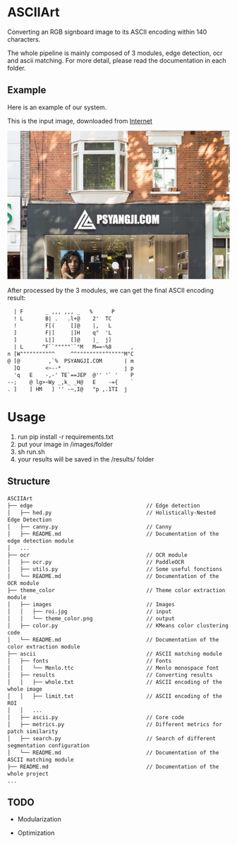 # ASCIIArt
Converting an RGB signboard image to its ASCII encoding within 140 characters.

The whole pipeline is mainly composed of 3 modules, edge detection, ocr and ascii matching. For more detail, please read the documentation in each folder.

## Example

Here is an example of our system.

This is the input image, downloaded from [Internet](https://www.psyangji.com/15209.html)

![input](images/input.jpg)

After processed by the 3 modules, we can get the final ASCII encoding result:

```
  | F       _ ,,, ,,, _   %      P      
  ! L       B| .   .l+@    2'  TC       
  !         F[(     []@    |,   L       
  ]         F|]     |]H    q"  'L       
  ]         L|]     []@    |_  j]       
  | L      ^F``"""""``"M   M==~%8      ,
n [W"""""""""^^     ^^"""""""""^"""""M"C
@ [@         ,`%  PSYANGJI.COM       | m
  ]Q        <~--*                    j p
  'q   E    -,-' TE`==JEP  @'' '` '    P
--;    @ lg>~Wy _,k_ _H@   E    -={    `
. ]    ] HM   ] '' -~,I@   "p ,.1TI  j  
```

# Usage

1. run pip install -r requirements.txt
2. put your image in /images/folder
3. sh run.sh
4. your results will be saved in the /results/ folder

## Structure

```
ASCIIArt
├── edge                                    // Edge detection 
│   ├── hed.py                              // Holistically-Nested Edge Detection
│   ├── canny.py                            // Canny
│   ├── README.md                           // Documentation of the edge detection module
│   ...
├── ocr                                     // OCR module
│   ├── ocr.py                              // PaddleOCR
│   ├── utils.py                            // Some useful fonctions
│   └── README.md                           // Documentation of the OCR module
├── theme_color                             // Theme color extraction module
│   ├── images                              // Images
│   │   ├── roi.jpg                         // input
│   │   └── theme_color.png                 // output
│   ├── color.py                            // KMeans color clustering code
│   └── README.md                           // Documentation of the color extraction module
├── ascii                                   // ASCII matching module
│   ├── fonts                               // Fonts
│   │   └── Menlo.ttc                       // Menlo monospace font       
│   ├── results                             // Converting results
│   │   ├── whole.txt                       // ASCII encoding of the whole image
│   │   ├── limit.txt                       // ASCII encoding of the ROI
│   │   ...                  
│   ├── ascii.py                            // Core code
│   ├── metrics.py                          // Different metrics for patch similarity
│   ├── search.py                           // Search of different segmentation configuration
│   └── README.md                           // Documentation of the ASCII matching module
├── README.md                               // Documentation of the whole project
...
```

## TODO

* Modularization

* Optimization

